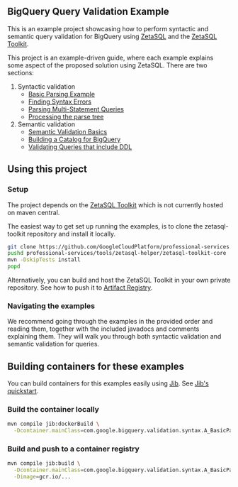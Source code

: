 ## BigQuery Query Validation Example

This is an example project showcasing how to perform syntactic and semantic
query validation for BigQuery using [ZetaSQL](https://github.com/google/zetasql)
and the [ZetaSQL Toolkit](https://github.com/GoogleCloudPlatform/professional-services/tree/main/tools/zetasql-helper/zetasql-toolkit-core).

This project is an example-driven guide, where each example explains some aspect
of the proposed solution using ZetaSQL. There are two sections:

1. Syntactic validation
   * [Basic Parsing Example](src/main/java/org/example/bigquery/validation/syntax/A_BasicParserExample.java)
   * [Finding Syntax Errors](src/main/java/org/example/bigquery/validation/syntax/B_FindingSyntaxErrors.java)
   * [Parsing Multi-Statement Queries](src/main/java/org/example/bigquery/validation/syntax/C_ParsingMultiStatementQueries.java)
   * [Processing the parse tree](src/main/java/org/example/bigquery/validation/syntax/D_UsingTheParseTreeVisitor.java)
2. Semantic validation
   * [Semantic Validation Basics](src/main/java/org/example/bigquery/validation/semantic/E_SemanticValidationBasics.java)
   * [Building a Catalog for BigQuery](src/main/java/org/example/bigquery/validation/semantic/F_BuildingACatalogForBigQuery.java)
   * [Validating Queries that include DDL](src/main/java/org/example/bigquery/validation/semantic/G_ValidatingDdl.java)

## Using this project

### Setup

The project depends on the [ZetaSQL Toolkit](https://github.com/GoogleCloudPlatform/professional-services/tree/main/tools/zetasql-helper/zetasql-toolkit-core)
which is not currently hosted on maven central.

The easiest way to get set up running the examples, is to clone the zetasql-toolkit
repository and install it locally.

``` bash
git clone https://github.com/GoogleCloudPlatform/professional-services.git
pushd professional-services/tools/zetasql-helper/zetasql-toolkit-core
mvn -DskipTests install
popd
```

Alternatively, you can build and host the ZetaSQL Toolkit in your own private
repository. See how to push it to [Artifact Registry](https://github.com/GoogleCloudPlatform/professional-services/tree/main/tools/zetasql-helper/zetasql-toolkit-core#pushing-to-artifact-registry).

### Navigating the examples

We recommend going through the examples in the provided order and reading them, 
together with the included javadocs and comments explaining them. They will
walk you through both syntactic validation and semantic validation for queries.

## Building containers for these examples

You can build containers for this examples easily using [Jib](https://github.com/GoogleContainerTools/jib).
See [Jib's quickstart](https://cloud.google.com/java/getting-started/jib).

### Build the container locally

``` bash
mvn compile jib:dockerBuild \
  -Dcontainer.mainClass=com.google.bigquery.validation.syntax.A_BasicParserExample
```

### Build and push to a container registry

``` bash
mvn compile jib:build \
  -Dcontainer.mainClass=com.google.bigquery.validation.syntax.A_BasicParserExample \
  -Dimage=gcr.io/...
```
